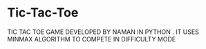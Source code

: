 # Tic-Tac-Toe
TIC TAC TOE GAME DEVELOPED BY NAMAN IN PYTHON . IT USES MINMAX ALGORITHM TO COMPETE IN DIFFICULTY MODE
